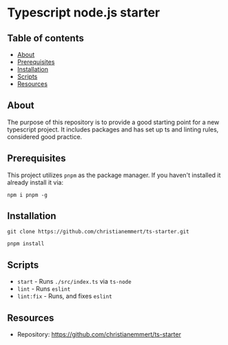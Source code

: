 # Typescript node.js starter

## Table of contents

- [About](#about)
- [Prerequisites](#prerequisites)
- [Installation](#installation)
- [Scripts](#scripts)
- [Resources](#resources)

## About

The purpose of this repository is to provide a good starting point for a new typescript project.
It includes packages and has set up ts and linting rules, considered good practice.

## Prerequisites

This project utilizes `pnpm` as the package manager. If you haven't installed it already install it via:

```
npm i pnpm -g
```

## Installation

```
git clone https://github.com/christianemmert/ts-starter.git

pnpm install
```

## Scripts

- `start` - Runs `./src/index.ts` via `ts-node`
- `lint` - Runs `eslint`
- `lint:fix` - Runs, and fixes `eslint`

## Resources

- Repository: https://github.com/christianemmert/ts-starter

